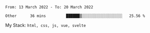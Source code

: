 <!--START_SECTION:waka-->

```text
From: 13 March 2022 - To: 20 March 2022

Other      36 mins         ██████▒░░░░░░░░░░░░░░░░░░   25.56 %
```

<!--END_SECTION:waka-->
My Stack: `html, css, js, vue, svelte`

